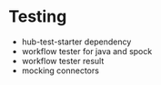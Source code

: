 # Testing

- hub-test-starter dependency
- workflow tester for java and spock
- workflow tester result
- mocking connectors